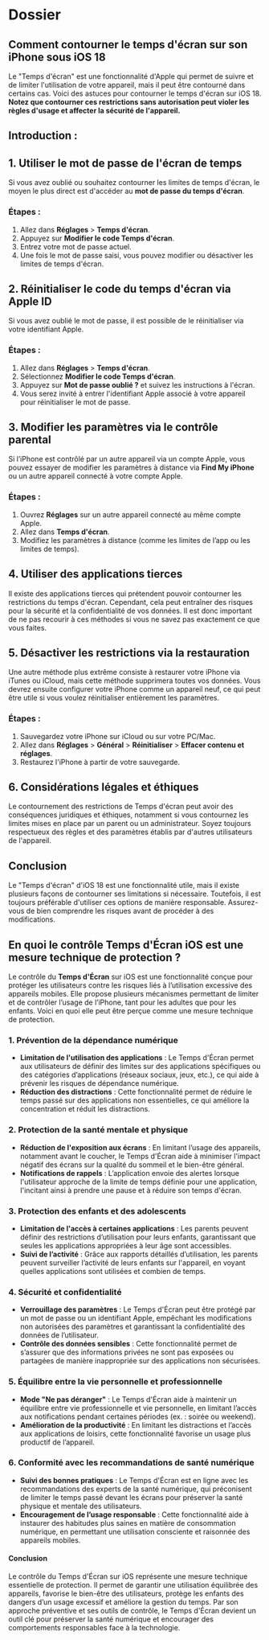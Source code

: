# Dossier

## Comment contourner le temps d'écran sur son iPhone sous iOS 18

Le "Temps d'écran" est une fonctionnalité d'Apple qui permet de suivre et de limiter l'utilisation de votre appareil, mais il peut être contourné dans certains cas. Voici des astuces pour contourner le temps d'écran sur iOS 18. **Notez que contourner ces restrictions sans autorisation peut violer les règles d'usage et affecter la sécurité de l'appareil.**

## Introduction : 

## 1. Utiliser le mot de passe de l'écran de temps
Si vous avez oublié ou souhaitez contourner les limites de temps d'écran, le moyen le plus direct est d'accéder au **mot de passe du temps d'écran**.

### Étapes :
1. Allez dans **Réglages** > **Temps d'écran**.
2. Appuyez sur **Modifier le code Temps d'écran**.
3. Entrez votre mot de passe actuel.
4. Une fois le mot de passe saisi, vous pouvez modifier ou désactiver les limites de temps d'écran.

## 2. Réinitialiser le code du temps d'écran via Apple ID
Si vous avez oublié le mot de passe, il est possible de le réinitialiser via votre identifiant Apple.

### Étapes :
1. Allez dans **Réglages** > **Temps d'écran**.
2. Sélectionnez **Modifier le code Temps d'écran**.
3. Appuyez sur **Mot de passe oublié ?** et suivez les instructions à l'écran.
4. Vous serez invité à entrer l'identifiant Apple associé à votre appareil pour réinitialiser le mot de passe.

## 3. Modifier les paramètres via le contrôle parental
Si l’iPhone est contrôlé par un autre appareil via un compte Apple, vous pouvez essayer de modifier les paramètres à distance via **Find My iPhone** ou un autre appareil connecté à votre compte Apple.

### Étapes :
1. Ouvrez **Réglages** sur un autre appareil connecté au même compte Apple.
2. Allez dans **Temps d'écran**.
3. Modifiez les paramètres à distance (comme les limites de l’app ou les limites de temps).

## 4. Utiliser des applications tierces
Il existe des applications tierces qui prétendent pouvoir contourner les restrictions du temps d'écran. Cependant, cela peut entraîner des risques pour la sécurité et la confidentialité de vos données. Il est donc important de ne pas recourir à ces méthodes si vous ne savez pas exactement ce que vous faites.

## 5. Désactiver les restrictions via la restauration
Une autre méthode plus extrême consiste à restaurer votre iPhone via iTunes ou iCloud, mais cette méthode supprimera toutes vos données. Vous devrez ensuite configurer votre iPhone comme un appareil neuf, ce qui peut être utile si vous voulez réinitialiser entièrement les paramètres.

### Étapes :
1. Sauvegardez votre iPhone sur iCloud ou sur votre PC/Mac.
2. Allez dans **Réglages** > **Général** > **Réinitialiser** > **Effacer contenu et réglages**.
3. Restaurez l'iPhone à partir de votre sauvegarde.

## 6. Considérations légales et éthiques
Le contournement des restrictions de Temps d'écran peut avoir des conséquences juridiques et éthiques, notamment si vous contournez les limites mises en place par un parent ou un administrateur. Soyez toujours respectueux des règles et des paramètres établis par d'autres utilisateurs de l'appareil.

## Conclusion
Le "Temps d'écran" d'iOS 18 est une fonctionnalité utile, mais il existe plusieurs façons de contourner ses limitations si nécessaire. Toutefois, il est toujours préférable d'utiliser ces options de manière responsable. Assurez-vous de bien comprendre les risques avant de procéder à des modifications.

## En quoi le contrôle Temps d'Écran iOS est une mesure technique de protection ?

Le contrôle du **Temps d'Écran** sur iOS est une fonctionnalité conçue pour protéger les utilisateurs contre les risques liés à l’utilisation excessive des appareils mobiles. Elle propose plusieurs mécanismes permettant de limiter et de contrôler l’usage de l’iPhone, tant pour les adultes que pour les enfants. Voici en quoi elle peut être perçue comme une mesure technique de protection.

### 1. Prévention de la dépendance numérique
   - **Limitation de l'utilisation des applications** : Le Temps d'Écran permet aux utilisateurs de définir des limites sur des applications spécifiques ou des catégories d’applications (réseaux sociaux, jeux, etc.), ce qui aide à prévenir les risques de dépendance numérique.
   - **Réduction des distractions** : Cette fonctionnalité permet de réduire le temps passé sur des applications non essentielles, ce qui améliore la concentration et réduit les distractions.

### 2. Protection de la santé mentale et physique
   - **Réduction de l'exposition aux écrans** : En limitant l’usage des appareils, notamment avant le coucher, le Temps d'Écran aide à minimiser l'impact négatif des écrans sur la qualité du sommeil et le bien-être général.
   - **Notifications de rappels** : L’application envoie des alertes lorsque l'utilisateur approche de la limite de temps définie pour une application, l'incitant ainsi à prendre une pause et à réduire son temps d'écran.

### 3. Protection des enfants et des adolescents
   - **Limitation de l'accès à certaines applications** : Les parents peuvent définir des restrictions d’utilisation pour leurs enfants, garantissant que seules les applications appropriées à leur âge sont accessibles.
   - **Suivi de l’activité** : Grâce aux rapports détaillés d’utilisation, les parents peuvent surveiller l’activité de leurs enfants sur l'appareil, en voyant quelles applications sont utilisées et combien de temps.

### 4. Sécurité et confidentialité
   - **Verrouillage des paramètres** : Le Temps d'Écran peut être protégé par un mot de passe ou un identifiant Apple, empêchant les modifications non autorisées des paramètres et garantissant la confidentialité des données de l’utilisateur.
   - **Contrôle des données sensibles** : Cette fonctionnalité permet de s’assurer que des informations privées ne sont pas exposées ou partagées de manière inappropriée sur des applications non sécurisées.

### 5. Équilibre entre la vie personnelle et professionnelle
   - **Mode "Ne pas déranger"** : Le Temps d'Écran aide à maintenir un équilibre entre vie professionnelle et vie personnelle, en limitant l’accès aux notifications pendant certaines périodes (ex. : soirée ou weekend).
   - **Amélioration de la productivité** : En limitant les distractions et l’accès aux applications de loisirs, cette fonctionnalité favorise un usage plus productif de l’appareil.

### 6. Conformité avec les recommandations de santé numérique
   - **Suivi des bonnes pratiques** : Le Temps d'Écran est en ligne avec les recommandations des experts de la santé numérique, qui préconisent de limiter le temps passé devant les écrans pour préserver la santé physique et mentale des utilisateurs.
   - **Encouragement de l’usage responsable** : Cette fonctionnalité aide à instaurer des habitudes plus saines en matière de consommation numérique, en permettant une utilisation consciente et raisonnée des appareils mobiles.

#### Conclusion
Le contrôle du Temps d'Écran sur iOS représente une mesure technique essentielle de protection. Il permet de garantir une utilisation équilibrée des appareils, favorise le bien-être des utilisateurs, protège les enfants des dangers d’un usage excessif et améliore la gestion du temps. Par son approche préventive et ses outils de contrôle, le Temps d'Écran devient un outil clé pour préserver la santé numérique et encourager des comportements responsables face à la technologie.
